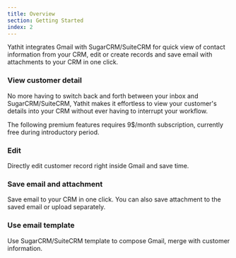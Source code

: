 ```yaml
---
title: Overview
section: Getting Started
index: 2
---
```


Yathit integrates Gmail with SugarCRM/SuiteCRM for quick view of contact information from your CRM, edit or create records and save email with attachments to your CRM in one click. 

### View customer detail

No more having to switch back and forth between your inbox and SugarCRM/SuiteCRM, Yathit makes it effortless to view your customer's details into your CRM without ever having to interrupt your workflow.

The following premium features requires 9$/month subscription, currently free during introductory period. 

### Edit 

Directly edit customer record right inside Gmail and save time.

### Save email and attachment

Save email to your CRM in one click. You can also save attachment to the saved email or upload separately. 

### Use email template

Use SugarCRM/SuiteCRM template to compose Gmail, merge with customer information.

 



